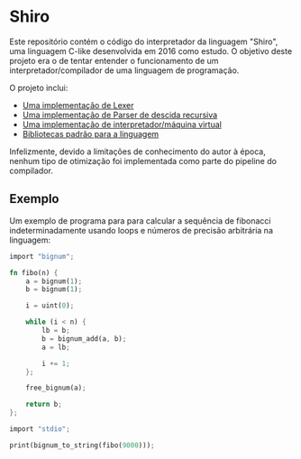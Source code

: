 Shiro
===

Este repositório contém o código do interpretador da linguagem "Shiro", uma linguagem C-like
desenvolvida em 2016 como estudo. O objetivo deste projeto era o de tentar entender o funcionamento
de um interpretador/compilador de uma linguagem de programação.

O projeto inclui:
- [Uma implementação de Lexer](./src/shiro/lexer.c)
- [Uma implementação de Parser de descida recursiva](./src/shiro/parser.c)
- [Uma implementação de interpretador/máquina virtual](./src/shiro/eval.c)
- [Bibliotecas padrão para a linguagem](./src/shiro/libs)

Infelizmente, devido a limitações de conhecimento do autor à época, nenhum tipo de otimização foi
implementada como parte do pipeline do compilador.

Exemplo
---

Um exemplo de programa para para calcular a sequência de fibonacci indeterminadamente usando loops
e números de precisão arbitrária na linguagem:
```rust
import "bignum";

fn fibo(n) {
	a = bignum(1);
	b = bignum(1);

	i = uint(0);

	while (i < n) {
		lb = b;
		b = bignum_add(a, b);
		a = lb;

		i += 1;
	};

	free_bignum(a);

	return b;
};

import "stdio";

print(bignum_to_string(fibo(9000)));
```
